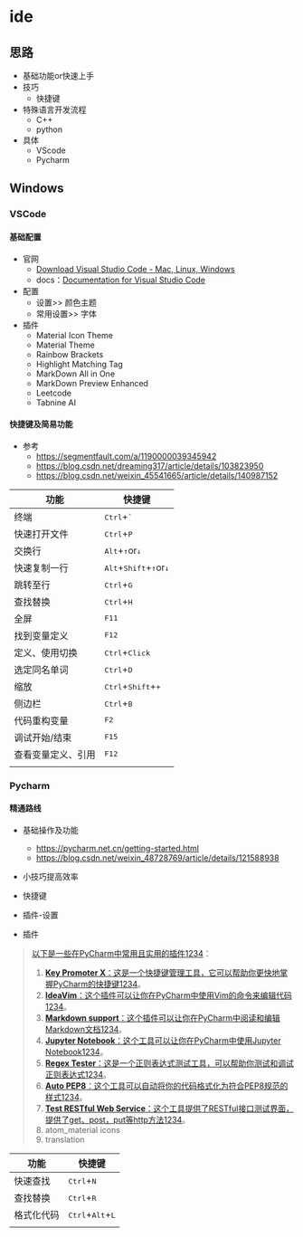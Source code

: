 # ide

## 思路

- 基础功能or快速上手
- 技巧
  - 快捷键
- 特殊语言开发流程
  - C++
  - python
- 具体
  - VScode
  - Pycharm

## Windows

### VSCode

#### 基础配置

- 官网
  - [Download Visual Studio Code - Mac, Linux, Windows](https://code.visualstudio.com/download#)
  - docs：[Documentation for Visual Studio Code](https://code.visualstudio.com/docs/?dv=win64user)
- 配置
  - 设置>> 颜色主题 
  - 常用设置>> 字体
- 插件
  - Material Icon Theme
  - Material  Theme
  - Rainbow Brackets
  - Highlight Matching Tag
  - MarkDown All in One
  - MarkDown Preview Enhanced
  - Leetcode
  - Tabnine AI

#### 快捷键及简易功能

- 参考
  - <https://segmentfault.com/a/1190000039345942>
  - <https://blog.csdn.net/dreaming317/article/details/103823950>
  - <https://blog.csdn.net/weixin_45541665/article/details/140987152>



| 功能               | 快捷键                                                     |
| ------------------ | ---------------------------------------------------------- |
| 终端               | <kbd>Ctrl</kbd>+<kbd>`</kbd>                               |
| 快速打开文件       | <kbd>Ctrl</kbd>+<kbd>P</kbd>                               |
| 交换行             | <kbd>Alt</kbd>+<kbd>↑</kbd>or<kbd>↓</kbd>                  |
| 快速复制一行       | <kbd>Alt</kbd>+<kbd>Shift</kbd>+<kbd>↑</kbd>or<kbd>↓</kbd> |
| 跳转至行           | <kbd>Ctrl</kbd>+<kbd>G</kbd>                               |
| 查找替换           | <kbd>Ctrl</kbd>+<kbd>H</kbd>                               |
| 全屏               | <kbd>F11</kbd>                                             |
| 找到变量定义       | <kbd>F12</kbd>                                             |
| 定义、使用切换     | <kbd>Ctrl</kbd>+<kbd>Click</kbd>                           |
| 选定同名单词       | <kbd>Ctrl</kbd>+<kbd>D</kbd>                               |
| 缩放               | <kbd>Ctrl</kbd>+<kbd>Shift</kbd>+<Kbd>+</kbd>              |
| 侧边栏             | <kbd>Ctrl</kbd>+<kbd>B</kbd>                               |
| 代码重构变量       | <kbd>F2</kbd>                                              |
| 调试开始/结束      | <kbd>F15</kbd>                                             |
| 查看变量定义、引用 | <kbd>F12</kbd>                                             |
|                    |                                                            |

### Pycharm

#### 精通路线

- 基础操作及功能
  - https://pycharm.net.cn/getting-started.html
  - https://blog.csdn.net/weixin_48728769/article/details/121588938
- 小技巧提高效率
- 快捷键
- 插件-设置



- 插件

> [以下是一些在PyCharm中常用且实用的插件](https://zhuanlan.zhihu.com/p/339798430)[1](https://zhuanlan.zhihu.com/p/339798430)[2](https://blog.csdn.net/cqcre/article/details/113207681)[3](https://blog.csdn.net/qq_34160248/article/details/122930696)[4](https://blog.csdn.net/weixin_43552143/article/details/119952802)：
>
> 1. [**Key Promoter X**：这是一个快捷键管理工具，它可以帮助你更快地掌握PyCharm的快捷键](https://zhuanlan.zhihu.com/p/339798430)[1](https://zhuanlan.zhihu.com/p/339798430)[2](https://blog.csdn.net/cqcre/article/details/113207681)[3](https://blog.csdn.net/qq_34160248/article/details/122930696)[4](https://blog.csdn.net/weixin_43552143/article/details/119952802)。
> 2. [**IdeaVim**：这个插件可以让你在PyCharm中使用Vim的命令来编辑代码](https://zhuanlan.zhihu.com/p/339798430)[1](https://zhuanlan.zhihu.com/p/339798430)[2](https://blog.csdn.net/cqcre/article/details/113207681)[3](https://blog.csdn.net/qq_34160248/article/details/122930696)[4](https://blog.csdn.net/weixin_43552143/article/details/119952802)。
> 3. [**Markdown support**：这个插件可以让你在PyCharm中阅读和编辑Markdown文档](https://zhuanlan.zhihu.com/p/339798430)[1](https://zhuanlan.zhihu.com/p/339798430)[2](https://blog.csdn.net/cqcre/article/details/113207681)[3](https://blog.csdn.net/qq_34160248/article/details/122930696)[4](https://blog.csdn.net/weixin_43552143/article/details/119952802)。
> 4. [**Jupyter Notebook**：这个工具可以让你在PyCharm中使用Jupyter Notebook](https://zhuanlan.zhihu.com/p/339798430)[1](https://zhuanlan.zhihu.com/p/339798430)[2](https://blog.csdn.net/cqcre/article/details/113207681)[3](https://blog.csdn.net/qq_34160248/article/details/122930696)[4](https://blog.csdn.net/weixin_43552143/article/details/119952802)。
> 5. [**Regex Tester**：这是一个正则表达式测试工具，可以帮助你测试和调试正则表达式](https://zhuanlan.zhihu.com/p/339798430)[1](https://zhuanlan.zhihu.com/p/339798430)[2](https://blog.csdn.net/cqcre/article/details/113207681)[3](https://blog.csdn.net/qq_34160248/article/details/122930696)[4](https://blog.csdn.net/weixin_43552143/article/details/119952802)。
> 6. [**Auto PEP8**：这个工具可以自动将你的代码格式化为符合PEP8规范的样式](https://zhuanlan.zhihu.com/p/339798430)[1](https://zhuanlan.zhihu.com/p/339798430)[2](https://blog.csdn.net/cqcre/article/details/113207681)[3](https://blog.csdn.net/qq_34160248/article/details/122930696)[4](https://blog.csdn.net/weixin_43552143/article/details/119952802)。
> 7. [**Test RESTful Web Service**：这个工具提供了RESTful接口测试界面，提供了get、post，put等http方法](https://zhuanlan.zhihu.com/p/339798430)[1](https://zhuanlan.zhihu.com/p/339798430)[2](https://blog.csdn.net/cqcre/article/details/113207681)[3](https://blog.csdn.net/qq_34160248/article/details/122930696)[4](https://blog.csdn.net/weixin_43552143/article/details/119952802)。
> 8. atom_material icons 
> 9. translation 
>

| 功能       | 快捷键                                      |
| ---------- | ------------------------------------------- |
| 快速查找   | <kbd>Ctrl</kbd>+<kbd>N</kbd>                |
| 查找替换   | <kbd>Ctrl</kbd>+<kbd>R</kbd>                |
| 格式化代码 | <kbd>Ctrl</kbd>+<kbd>Alt</kbd>+<kbd>L</kbd> |
|            |                                             |

